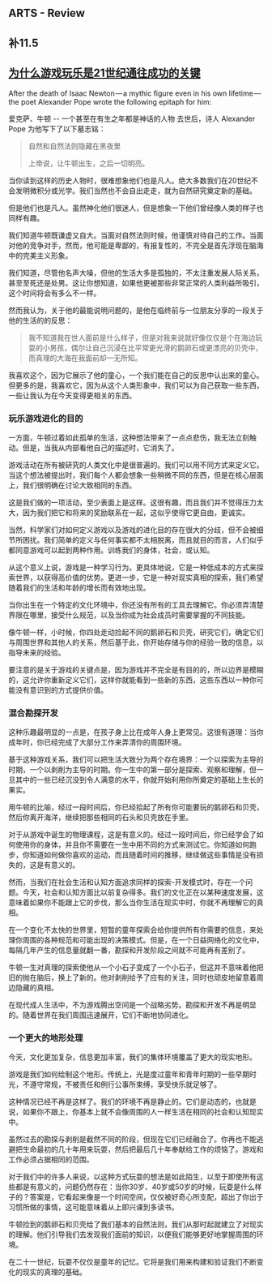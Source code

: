 ## ARTS - Review
## 补11.5
## [为什么游戏玩乐是21世纪通往成功的关键](https://medium.com/personal-growth/why-playfulness-is-the-key-to-success-in-the-21st-century-201a626fe18)

After the death of Isaac Newton — a mythic figure even in his own lifetime — the poet Alexander Pope wrote the following epitaph for him:

爱克萨、牛顿 -- 一个甚至在有生之年都是神话的人物  去世后，诗人 Alexander Pope 为他写下了以下墓志铭：

> 自然和自然法则隐藏在黑夜里
> 
> 上帝说，让牛顿出生，之后一切明亮。
> 

当你读到这样的历史人物时，很难想象他们也是凡人。绝大多数我们在20世纪不会发明微积分或光学。我们当然也不会自出走走，就为自然研究奠定新的基础。

但是他们也是凡人。虽然神化他们很迷人，但是想象一下他们曾经像人类的样子也同样有趣。

我们知道牛顿既谦虚又自大。当面对自然法则时候，他谨慎对待自己的工作。当面对他的竞争对手，然而，他可能是卑鄙的，有报复性的，不完全是首先浮现在脑海中的完美主义形象。

我们知道，尽管他名声大噪，但他的生活大多是孤独的，不太注重发展人际关系，甚至至死还是处男。这让你想知道，如果他更被那些非常正常的人类利益所吸引，这个时间将会有多么不一样。

然而我认为，关于他的最能说明问题的，是他在临终前与一位朋友分享的一段关于他的生活的的反思：
> 我不知道我在世人面前是什么样子，但是对我来说就好像仅仅是个在海边玩耍的小男孩，偶尔让自己沉浸在比平常更光滑的鹅卵石或更漂亮的贝壳中，而真理的大海在我面前却一无所知。
> 

我喜欢这个，因为它展示了他的童心，一个我们能在自己的反思中认出来的童心。但更多的是，我喜欢它，因为从这个人类形象中，我们可以为自己获取一些东西，一些让我认为在今天变得更相关的东西。

###  玩乐游戏进化的目的
一方面，牛顿过着如此孤单的生活，这种想法带来了一点点悲伤，我无法立刻触动。但是，当我从内部看他自己的描述时，它消失了。

游戏活动在所有被研究的人类文化中是很普遍的。我们可以用不同方式来定义它。当这个想法被提出时，我们每个人都会想象一些稍微不同的东西，但是在核心层面上，我们很明确在讨论大致相同的东西。

这是我们做的一项活动，至少表面上是这样。这很有趣，而且我们并不觉得压力太大，因为我们把它和将来的奖励联系在一起，这似乎使得它更自由，更诚实。

当然，科学家们对如何定义游戏以及游戏的进化目的存在很大的分歧，但不会被细节所困扰。我们简单的定义与任何事实都不太相脱离，而且就目的而言，人们似乎都同意游戏可以起到两种作用。训练我们的身体，社会，或认知。

从这个意义上说，游戏是一种学习行为。更具体地说，它是一种低成本的方式来探索世界，以获得高价值的优势。更进一步，它是一种对现实真相的探索，我们希望随着我们的生活和年龄的增长而有效地出现。

当你出生在一个特定的文化环境中，你还没有所有的工具去理解它。你必须弄清楚界限在哪里，接受什么规范，以及当你成为社会成员时需要掌握的不同技能。

像牛顿一样，小时候，你四处走动捡起不同的鹅卵石和贝壳，研究它们，确定它们与周围世界和其他人的关系，然后基于此，你开始存储与你的经验一致的信息，以指导未来的经验。

要注意的是关于游戏的关键点是，因为游戏并不完全是有目的的，所以边界是模糊的，这允许你重新定义它们，这样你就能看到一些新的东西，这些东西以一种你可能没有意识到的方式提供价值。


### 混合勘探开发

这种乐趣最明显的一点是，在孩子身上比在成年人身上更常见。这很有道理：当你成年时，你已经完成了大部分工作来弄清你的周围环境。

基于这种游戏关系，我们可以把生活大致分为两个存在境界：一个以探索为主导的时期，一个以剥削为主导的时期。你一生中的第一部分是探索、观察和理解，但一旦其中的一些已经沉没到令人满意的水平，你就开始利用你所奠定的基础上生长的果实。

用牛顿的比喻，经过一段时间后，你已经拾起了所有你可能要玩的鹅卵石和贝壳，然后你离开海洋，继续把那些相同的石头和贝壳放在手里。

对于从游戏中诞生的物理课程，这是有意义的。经过一段时间后，你已经学会了如何使用你的身体，并且你不需要在一生中用不同的方式来测试它。你知道如何跑步，你知道如何做你喜欢的运动，而且随着时间的推移，继续做这些事情是没有损失的，这是有意义的。

然而，当我们在社会生活和认知方面追求同样的探索-开发模式时，存在一个问题。今天，社会和认知方面比以前复杂得多。我们的文化正在以某种速度发展，这意味着如果你不能跟上它的步伐，那么当你生活在现实中时，你就不再理解它的真相。

在一个变化不太快的世界里，短暂的童年探索会给你提供所有你需要的信息，来处理你周围的各种规范和可能出现的决策模式。但是，在一个日益网络化的文化中，每隔几年产生的信息量就翻一番，勘探和开发阶段之间就不可能再有差别了。

牛顿一生对真理的探索使他从一个小石子变成了一个小石子，但这并不意味着他把旧的抛在脑后，换上了新的。他对剥削给予了应有的关注，同时也顽皮地留意着周边隐藏的真相。

在现代成人生活中，不为游戏腾出空间是一个战略劣势。勘探和开发不再是明显的。随着世界在我们周围迅速展开，它们不断地协同进化。

### 一个更大的地形处理
今天，文化更加复杂，信息更加丰富，我们的集体环境覆盖了更大的现实地形。

游戏是我们如何绘制这个地形。传统上，光是度过童年和青年时期的一些早期时光，不遵守常规，不被责任和例行公事所束缚，享受快乐就足够了。

这种情况已经不再是这样了。我们的环境不再是静止的。它们是动态的，也就是说，如果你不跟上，你基本上就不会像周围的人一样生活在相同的社会和认知现实中。

虽然过去的勘探与剥削是截然不同的阶段，但现在它们已经融合了。你再也不能逃避把生命最初的几十年用来玩耍，然后把最后几十年奉献给工作的烦恼了。游戏和工作必须占据相同的范围。

对于我们中的许多人来说，以这种方式玩耍的想法是如此陌生，以至于即使所有这些都是有意义的，问题仍然存在：当你30岁、40岁或50岁的时候，玩耍是什么样子的？答案是，它看起来像是一个时间空间，仅仅被好奇心所支配，超出了你出于习惯所做的事情，这可能意味着从上即兴课到多读书。

牛顿捡到的鹅卵石和贝壳给了我们基本的自然法则，我们从那时起就建立了对现实的理解。他们引导我们去发现我们面前的知识，以便我们能够更好地掌握周围的环境。

在二十一世纪，玩耍不仅仅是童年的记忆。它将是我们用来构建和验证我们不断变化的现实的真理的基础。

